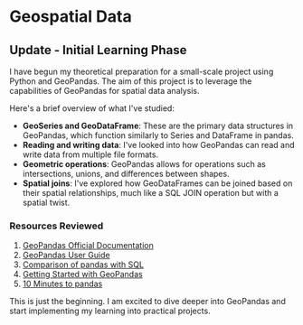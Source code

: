 # Geospatial Data

## Update - Initial Learning Phase

I have begun my theoretical preparation for a small-scale project using Python and GeoPandas. The aim of this project is to leverage the capabilities of GeoPandas for spatial data analysis.

Here's a brief overview of what I've studied:

- **GeoSeries and GeoDataFrame**: These are the primary data structures in GeoPandas, which function similarly to Series and DataFrame in pandas.
- **Reading and writing data**: I've looked into how GeoPandas can read and write data from multiple file formats.
- **Geometric operations**: GeoPandas allows for operations such as intersections, unions, and differences between shapes.
- **Spatial joins**: I've explored how GeoDataFrames can be joined based on their spatial relationships, much like a SQL JOIN operation but with a spatial twist.

### Resources Reviewed

1. [GeoPandas Official Documentation](https://geopandas.org/en/stable/)
2. [GeoPandas User Guide](https://geopandas.org/en/stable/docs/user_guide.html)
3. [Comparison of pandas with SQL](https://pandas.pydata.org/docs/getting_started/comparison/comparison_with_sql.html#compare-with-sql)
4. [Getting Started with GeoPandas](https://geopandas.org/en/stable/getting_started/introduction.html)
5. [10 Minutes to pandas](https://pandas.pydata.org/docs/user_guide/10min.html#min)

This is just the beginning. I am excited to dive deeper into GeoPandas and start implementing my learning into practical projects.
